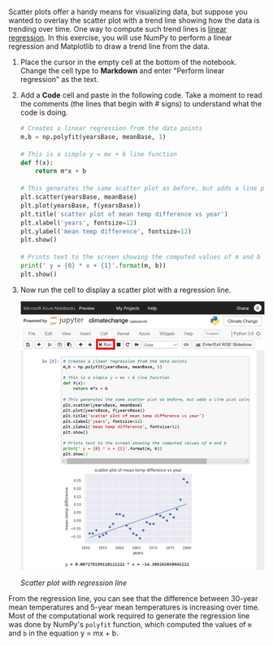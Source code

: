 Scatter plots offer a handy means for visualizing data, but suppose you wanted to overlay the scatter plot with a trend line showing how the data is trending over time. One way to compute such trend lines is [linear regression](https://en.wikipedia.org/wiki/Linear_regression). In this exercise, you will use NumPy to perform a linear regression and Matplotlib to draw a trend line from the data.

1. Place the cursor in the empty cell at the bottom of the notebook. Change the cell type to **Markdown** and enter "Perform linear regression" as the text.

1. Add a **Code** cell and paste in the following code. Take a moment to read the comments (the lines that begin with # signs) to understand what the code is doing.

    ```python
    # Creates a linear regression from the data points
    m,b = np.polyfit(yearsBase, meanBase, 1)

    # This is a simple y = mx + b line function
    def f(x):
        return m*x + b

    # This generates the same scatter plot as before, but adds a line plot using the function above
    plt.scatter(yearsBase, meanBase)
    plt.plot(yearsBase, f(yearsBase))
    plt.title('scatter plot of mean temp difference vs year')
    plt.xlabel('years', fontsize=12)
    plt.ylabel('mean temp difference', fontsize=12)
    plt.show()

    # Prints text to the screen showing the computed values of m and b
    print(' y = {0} * x + {1}'.format(m, b))
    plt.show()
    ```

1. Now run the cell to display a scatter plot with a regression line.

    ![Scatter plot with regression line](../media/3-num-py-regression.png)

    _Scatter plot with regression line_

From the regression line, you can see that the difference between 30-year mean temperatures and 5-year mean temperatures is increasing over time.  Most of the computational work required to generate the regression line was done by NumPy's `polyfit` function, which computed the values of `m` and `b` in the equation y = mx + b.